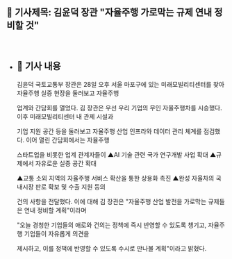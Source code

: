 ## 📰 기사제목: 김윤덕 장관 "자율주행 가로막는 규제 연내 정비할 것"

<br>

- ## 📄 기사 내용
  김윤덕 국토교통부 장관은 28일 오후 서울 마포구에 있는 미래모빌리티센터를 찾아 자율주행 실증 현장을 둘러보고 자율주행

  업계와 간담회를 열었다. 김 장관은 우선 우리 기업의 무인 자율주행차를 시승했다. 이후 미래모빌리티센터 내 관제 시설과

  기업 지원 공간 등을 둘러보고 자율주행 산업 인프라와 데이터 관리 체계를 점검했다. 이어 열린 간담회에서는 자율주행

  스타트업을 비롯한 업계 관계자들이 ▲AI 기술 관련 국가 연구개발 사업 확대 ▲규제에서 자유로운 실증 공간 확대

  ▲교통 소외 지역의 자율주행 서비스 확산을 통한 상용화 촉진 ▲완성 자율차의 국내시장 판로 확보 및 수출 지원 등의

  건의 사항을 전달했다. 이에 대해 김 장관은 "자율주행 산업 발전을 가로막는 규제들은 연내 정비할 계획"이라며

  "오늘 경청한 기업들의 애로와 건의는 정책에 즉시 반영할 수 있도록 챙기고, 자율주행 기업들이 자유롭게 의견을

  제시하고, 이를 정책에 반영할 수 있도록 수시로 만나볼 계획"이라고 밝혔다.


  
